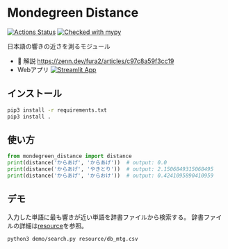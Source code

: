 # Mondegreen Distance
[![Actions Status](https://github.com/fura2/mondegreen-distance/actions/workflows/python-package.yml/badge.svg)](https://github.com/fura2/mondegreen-distance/actions)
[![Checked with mypy](http://www.mypy-lang.org/static/mypy_badge.svg)](https://mypy-lang.org/)

日本語の響きの近さを測るモジュール

- 📝 解説 https://zenn.dev/fura2/articles/c97c8a59f3cc19
- Webアプリ [![Streamlit App](https://static.streamlit.io/badges/streamlit_badge_black_white.svg)](https://mondegreen-search.streamlit.app)

## インストール
```bash
pip3 install -r requirements.txt
pip3 install .
```

## 使い方
```python
from mondegreen_distance import distance
print(distance('からあげ', 'からあげ'))  # output: 0.0
print(distance('からあげ', 'やきとり'))  # output: 2.1506849315068495
print(distance('からあげ', 'からおけ'))  # output: 0.4241095890410959
```

## デモ
入力した単語に最も響きが近い単語を辞書ファイルから検索する。
辞書ファイルの詳細は[resource](resource)を参照。
```bash
python3 demo/search.py resource/db_mtg.csv
```
